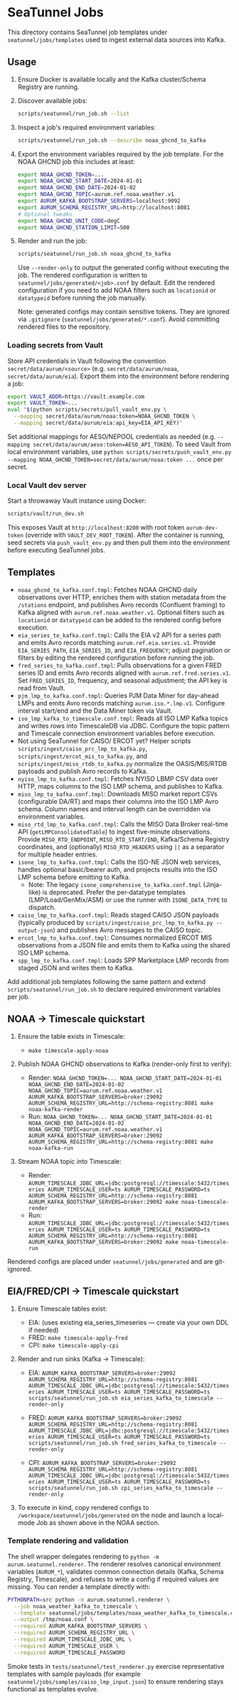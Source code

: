 # SeaTunnel Jobs

This directory contains SeaTunnel job templates under `seatunnel/jobs/templates` used to ingest external data sources into Kafka.

## Usage

1. Ensure Docker is available locally and the Kafka cluster/Schema Registry are running.
2. Discover available jobs:

   ```bash
   scripts/seatunnel/run_job.sh --list
   ```

3. Inspect a job's required environment variables:

   ```bash
   scripts/seatunnel/run_job.sh --describe noaa_ghcnd_to_kafka
   ```

4. Export the environment variables required by the job template. For the NOAA GHCND job this includes at least:

   ```bash
   export NOAA_GHCND_TOKEN=...
   export NOAA_GHCND_START_DATE=2024-01-01
   export NOAA_GHCND_END_DATE=2024-01-02
   export NOAA_GHCND_TOPIC=aurum.ref.noaa.weather.v1
   export AURUM_KAFKA_BOOTSTRAP_SERVERS=localhost:9092
   export AURUM_SCHEMA_REGISTRY_URL=http://localhost:8081
   # Optional tweaks
   export NOAA_GHCND_UNIT_CODE=degC
   export NOAA_GHCND_STATION_LIMIT=500
   ```

5. Render and run the job:

   ```bash
   scripts/seatunnel/run_job.sh noaa_ghcnd_to_kafka
   ```

   Use `--render-only` to output the generated config without executing the job. The rendered configuration is written to `seatunnel/jobs/generated/<job>.conf` by default.
   Edit the rendered configuration if you need to add NOAA filters such as `locationid` or `datatypeid` before running the job manually.

   Note: generated configs may contain sensitive tokens. They are ignored via `.gitignore` (`seatunnel/jobs/generated/*.conf`). Avoid committing rendered files to the repository.

### Loading secrets from Vault

Store API credentials in Vault following the convention `secret/data/aurum/<source>` (e.g. `secret/data/aurum/noaa`, `secret/data/aurum/eia`). Export them into the environment before rendering a job:

```bash
export VAULT_ADDR=https://vault.example.com
export VAULT_TOKEN=...
eval "$(python scripts/secrets/pull_vault_env.py \
  --mapping secret/data/aurum/noaa:token=NOAA_GHCND_TOKEN \
  --mapping secret/data/aurum/eia:api_key=EIA_API_KEY)"
```

Set additional mappings for AESO/NEPOOL credentials as needed (e.g. `--mapping secret/data/aurum/aeso:token=AESO_API_TOKEN`). To seed Vault from local environment variables, use `python scripts/secrets/push_vault_env.py --mapping NOAA_GHCND_TOKEN=secret/data/aurum/noaa:token ...` once per secret.

### Local Vault dev server

Start a throwaway Vault instance using Docker:

```bash
scripts/vault/run_dev.sh
```

This exposes Vault at `http://localhost:8200` with root token `aurum-dev-token` (override with `VAULT_DEV_ROOT_TOKEN`). After the container is running, seed secrets via `push_vault_env.py` and then pull them into the environment before executing SeaTunnel jobs.

## Templates

- `noaa_ghcnd_to_kafka.conf.tmpl`: Fetches NOAA GHCND daily observations over HTTP, enriches them with station metadata from the `/stations` endpoint, and publishes Avro records (Confluent framing) to Kafka aligned with `aurum.ref.noaa.weather.v1`. Optional filters such as `locationid` or `datatypeid` can be added to the rendered config before execution.
- `eia_series_to_kafka.conf.tmpl`: Calls the EIA v2 API for a series path and emits Avro records matching `aurum.ref.eia.series.v1`. Provide `EIA_SERIES_PATH`, `EIA_SERIES_ID`, and `EIA_FREQUENCY`; adjust pagination or filters by editing the rendered configuration before running the job.
- `fred_series_to_kafka.conf.tmpl`: Pulls observations for a given FRED series ID and emits Avro records aligned with `aurum.ref.fred.series.v1`. Set `FRED_SERIES_ID`, frequency, and seasonal adjustment; the API key is read from Vault.
- `pjm_lmp_to_kafka.conf.tmpl`: Queries PJM Data Miner for day-ahead LMPs and emits Avro records matching `aurum.iso.*.lmp.v1`. Configure interval start/end and the Data Miner token via Vault.
- `iso_lmp_kafka_to_timescale.conf.tmpl`: Reads all ISO LMP Kafka topics and writes rows into TimescaleDB via JDBC. Configure the topic pattern and Timescale connection environment variables before execution.
- Not using SeaTunnel for CAISO/ ERCOT yet? Helper scripts `scripts/ingest/caiso_prc_lmp_to_kafka.py`, `scripts/ingest/ercot_mis_to_kafka.py`, and `scripts/ingest/miso_rtdb_to_kafka.py` normalize the OASIS/MIS/RTDB payloads and publish Avro records to Kafka.
- `nyiso_lmp_to_kafka.conf.tmpl`: Fetches NYISO LBMP CSV data over HTTP, maps columns to the ISO LMP schema, and publishes to Kafka.
- `miso_lmp_to_kafka.conf.tmpl`: Downloads MISO market report CSVs (configurable DA/RT) and maps their columns into the ISO LMP Avro schema. Column names and interval length can be overridden via environment variables.
- `miso_rtd_lmp_to_kafka.conf.tmpl`: Calls the MISO Data Broker real-time API (`getLMPConsolidatedTable`) to ingest five-minute observations. Provide `MISO_RTD_ENDPOINT`, `MISO_RTD_START/END`, Kafka/Schema Registry coordinates, and (optionally) `MISO_RTD_HEADERS` using `||` as a separator for multiple header entries.
- `isone_lmp_to_kafka.conf.tmpl`: Calls the ISO-NE JSON web services, handles optional basic/bearer auth, and projects results into the ISO LMP schema before emitting to Kafka.
  - Note: The legacy `isone_comprehensive_to_kafka.conf.tmpl` (Jinja-like) is deprecated. Prefer the per‑datatype templates (LMP/Load/GenMix/ASM) or use the runner with `ISONE_DATA_TYPE` to dispatch.
- `caiso_lmp_to_kafka.conf.tmpl`: Reads staged CAISO JSON payloads (typically produced by `scripts/ingest/caiso_prc_lmp_to_kafka.py --output-json`) and publishes Avro messages to the CAISO topic.
- `ercot_lmp_to_kafka.conf.tmpl`: Consumes normalized ERCOT MIS observations from a JSON file and emits them to Kafka using the shared ISO LMP schema.
- `spp_lmp_to_kafka.conf.tmpl`: Loads SPP Marketplace LMP records from staged JSON and writes them to Kafka.

Add additional job templates following the same pattern and extend `scripts/seatunnel/run_job.sh` to declare required environment variables per job.

## NOAA → Timescale quickstart

1. Ensure the table exists in Timescale:

   - `make timescale-apply-noaa`

2. Publish NOAA GHCND observations to Kafka (render-only first to verify):

   - Render: `NOAA_GHCND_TOKEN=... NOAA_GHCND_START_DATE=2024-01-01 NOAA_GHCND_END_DATE=2024-01-02 NOAA_GHCND_TOPIC=aurum.ref.noaa.weather.v1 AURUM_KAFKA_BOOTSTRAP_SERVERS=broker:29092 AURUM_SCHEMA_REGISTRY_URL=http://schema-registry:8081 make noaa-kafka-render`
   - Run: `NOAA_GHCND_TOKEN=... NOAA_GHCND_START_DATE=2024-01-01 NOAA_GHCND_END_DATE=2024-01-02 NOAA_GHCND_TOPIC=aurum.ref.noaa.weather.v1 AURUM_KAFKA_BOOTSTRAP_SERVERS=broker:29092 AURUM_SCHEMA_REGISTRY_URL=http://schema-registry:8081 make noaa-kafka-run`

3. Stream NOAA topic into Timescale:

   - Render: `AURUM_TIMESCALE_JDBC_URL=jdbc:postgresql://timescale:5432/timeseries AURUM_TIMESCALE_USER=ts AURUM_TIMESCALE_PASSWORD=ts AURUM_SCHEMA_REGISTRY_URL=http://schema-registry:8081 AURUM_KAFKA_BOOTSTRAP_SERVERS=broker:29092 make noaa-timescale-render`
   - Run: `AURUM_TIMESCALE_JDBC_URL=jdbc:postgresql://timescale:5432/timeseries AURUM_TIMESCALE_USER=ts AURUM_TIMESCALE_PASSWORD=ts AURUM_SCHEMA_REGISTRY_URL=http://schema-registry:8081 AURUM_KAFKA_BOOTSTRAP_SERVERS=broker:29092 make noaa-timescale-run`

Rendered configs are placed under `seatunnel/jobs/generated` and are git-ignored.

## EIA/FRED/CPI → Timescale quickstart

1. Ensure Timescale tables exist:

   - EIA: (uses existing eia_series_timeseries — create via your own DDL if needed)
   - FRED: `make timescale-apply-fred`
   - CPI: `make timescale-apply-cpi`

2. Render and run sinks (Kafka → Timescale):

   - EIA:
     `AURUM_KAFKA_BOOTSTRAP_SERVERS=broker:29092 AURUM_SCHEMA_REGISTRY_URL=http://schema-registry:8081 AURUM_TIMESCALE_JDBC_URL=jdbc:postgresql://timescale:5432/timeseries AURUM_TIMESCALE_USER=ts AURUM_TIMESCALE_PASSWORD=ts scripts/seatunnel/run_job.sh eia_series_kafka_to_timescale --render-only`

   - FRED:
     `AURUM_KAFKA_BOOTSTRAP_SERVERS=broker:29092 AURUM_SCHEMA_REGISTRY_URL=http://schema-registry:8081 AURUM_TIMESCALE_JDBC_URL=jdbc:postgresql://timescale:5432/timeseries AURUM_TIMESCALE_USER=ts AURUM_TIMESCALE_PASSWORD=ts scripts/seatunnel/run_job.sh fred_series_kafka_to_timescale --render-only`

   - CPI:
     `AURUM_KAFKA_BOOTSTRAP_SERVERS=broker:29092 AURUM_SCHEMA_REGISTRY_URL=http://schema-registry:8081 AURUM_TIMESCALE_JDBC_URL=jdbc:postgresql://timescale:5432/timeseries AURUM_TIMESCALE_USER=ts AURUM_TIMESCALE_PASSWORD=ts scripts/seatunnel/run_job.sh cpi_series_kafka_to_timescale --render-only`

3. To execute in kind, copy rendered configs to `/workspace/seatunnel/jobs/generated` on the node and launch a local-mode Job as shown above in the NOAA section.

### Template rendering and validation

The shell wrapper delegates rendering to `python -m aurum.seatunnel.renderer`. The renderer resolves canonical environment variables (`AURUM_*`), validates common connection details (Kafka, Schema Registry, Timescale), and refuses to write a config if required values are missing. You can render a template directly with:

```bash
PYTHONPATH=src python -m aurum.seatunnel.renderer \
  --job noaa_weather_kafka_to_timescale \
  --template seatunnel/jobs/templates/noaa_weather_kafka_to_timescale.conf.tmpl \
  --output /tmp/noaa.conf \
  --required AURUM_KAFKA_BOOTSTRAP_SERVERS \
  --required AURUM_SCHEMA_REGISTRY_URL \
  --required AURUM_TIMESCALE_JDBC_URL \
  --required AURUM_TIMESCALE_USER \
  --required AURUM_TIMESCALE_PASSWORD
```

Smoke tests in `tests/seatunnel/test_renderer.py` exercise representative templates with sample payloads (for example `seatunnel/jobs/samples/caiso_lmp_input.json`) to ensure rendering stays functional as templates evolve.
